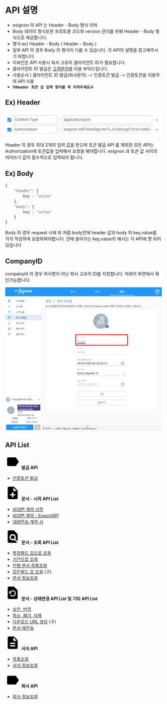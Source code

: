 # API 설명

* esignon 의 API 는 Header - Body 형식 이며 
* Body 데이터 형식또한 프로토콜 코드와 version 관리를 위해 Header - Body 형식으로 제공합니다.
* 형식 ex\) Header - Body \( Header - Body \)
* 일부 API 의 경우 Body 의 형식이 다를 수 있습니다. 각 API의 설명을 참고해주시기 바랍니다.
* 이싸인온 API 사용시 회사 고유의 클라이언트 ID가 필요합니다.  
* 클라이언트 ID 발급은 [고객문의](https://esignon.net/customer/)를 이용 부탁드립니다.
* 사용순서 \) 클라이언트 ID 발급\(회사문의\) -&gt; 인증토큰 발급 -&gt; 인증토큰을 이용하여 API 사용
* **`※Header 토큰 값 입력 형식을 꼭 지켜주세요※`**

## Ex\) Header

![](.gitbook/assets/head.png)

Header 의 경우 최대 2개의 입력 값을 받으며 토큰 발급 API 를 제외한 모든 API는 Authorization에 토큰값을 입력해서 요청을 해야합니다. esignon 과 토큰 값 사이의 띄어쓰기 값이 필수적으로 입력되야 합니다.

## Ex\) Body

```jsx
{
    "header": {
        Key : "value"
    },
    "body": {
        key : "value"
    }
}
```

Body 의 경우 request 시에 위 처럼 body안에 header 값과 body 의 key,value를 각각 작성하여 요청하여야합니다. 안에 들어가는 key,value의 예시는 각 API에 명 되어있습니다

## CompanyID 

companyId 의 경우 회사명이 아닌 회사 고유의 ID를 지칭합니다. 아래의 화면에서 확인가능합니다.

![](.gitbook/assets/compid.png)

## API List

![](.gitbook/assets/label_black_48x48.png) **발급 API**

* [인증토큰 발급 ](https://api.esignon.net/issued/token)

![](.gitbook/assets/note_add_black_48x48.png) **문서 - 시작 API List**

* [비대면 계약 시작](https://api.esignon.net/workflow/start/nonfacestart)
* [비대면 계약 - ExportAPI](https://api.esignon.net/workflow/start/exportapi)
* [대량전송 계약 시](https://api.esignon.net/workflow/start/bulkstart)

![](.gitbook/assets/find_in_page_black_48x48.png) **문서 - 조회 API List**

* [특정필드 값으로 조회](https://api.esignon.net/workflow/view/readbyfiled)
* [기간으로 조회](https://api.esignon.net/workflow/view/readbydate)
* [진행 문서 목록조회](https://api.esignon.net/workflow/view/readallworkflow)
* [모든필드 값 조회](https://api.esignon.net/v/kor_20210407/workflow/view/searchall) \(구\)
* [문서 정보조회](https://api.esignon.net/workflow/view/workflowinfo)

![](.gitbook/assets/restore_page_black_48x48.png) **문서 - 상태변경 API List 및 기타 API List**

* [승인, 반려](https://api.esignon.net/workflow/modify/reject)
* [취소, 폐기, 삭제](https://api.esignon.net/workflow/modify/cancel)
* [다운로드 URL 생성](https://api.esignon.net/v/kor_20210407/workflow/downloadurl) \(구\) 
* [문서 재전송](https://api.esignon.net/workflow/remind)

![](.gitbook/assets/description_black_48x48.png) **서식  API**

* [목록조회](https://api.esignon.net/template/readdocument)
* [서식 정보조회 ](https://api.esignon.net/template/docinfo)

![](.gitbook/assets/label_black_48x48.png) **회사  API**

* [회사 정보조회](https://api.esignon.net/company/compinfo)

